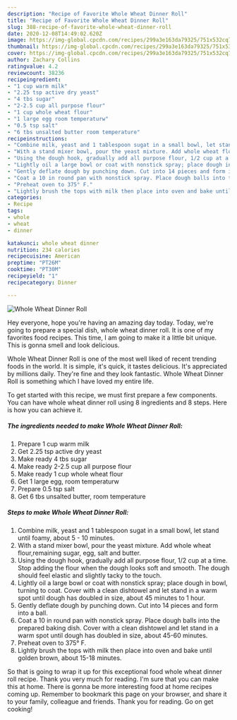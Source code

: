 ```yaml
---
description: "Recipe of Favorite Whole Wheat Dinner Roll"
title: "Recipe of Favorite Whole Wheat Dinner Roll"
slug: 388-recipe-of-favorite-whole-wheat-dinner-roll
date: 2020-12-08T14:49:02.620Z
image: https://img-global.cpcdn.com/recipes/299a3e163da79325/751x532cq70/whole-wheat-dinner-roll-recipe-main-photo.jpg
thumbnail: https://img-global.cpcdn.com/recipes/299a3e163da79325/751x532cq70/whole-wheat-dinner-roll-recipe-main-photo.jpg
cover: https://img-global.cpcdn.com/recipes/299a3e163da79325/751x532cq70/whole-wheat-dinner-roll-recipe-main-photo.jpg
author: Zachary Collins
ratingvalue: 4.2
reviewcount: 38236
recipeingredient:
- "1 cup warm milk"
- "2.25 tsp active dry yeast"
- "4 tbs sugar"
- "2-2.5 cup all purpose flour"
- "1 cup whole wheat flour"
- "1 large egg room temperaturw"
- "0.5 tsp salt"
- "6 tbs unsalted butter room temperature"
recipeinstructions:
- "Combine milk, yeast and 1 tablespoon sugat in a small bowl, let stand until foamy, about 5 - 10 minutes."
- "With a stand mixer bowl, pour the yeast mixture. Add whole wheat flour,remaining sugar, egg, salt and butter."
- "Using the dough hook, gradually add all purpose flour, 1/2 cup at a time. Stop adding the flour when the dough looks soft and smooth. The dough should feel elastic and slightly tacky to the touch."
- "Lightly oil a large bowl or coat with nonstick spray; place dough in bowl, turning to coat. Cover with a clean dishtowel and let stand in a warm spot until dough has doubled in size, about 45 minutes to 1 hour."
- "Gently deflate dough by punching down. Cut into 14 pieces and form into a ball."
- "Coat a 10 in round pan with nonstick spray. Place dough balls into the prepared baking dish. Cover with a clean dishtowel and let stand in a warm spot until dough has doubled in size, about 45-60 minutes."
- "Preheat oven to 375° F."
- "Lightly brush the tops with milk then place into oven and bake until golden brown, about 15-18 minutes."
categories:
- Recipe
tags:
- whole
- wheat
- dinner

katakunci: whole wheat dinner 
nutrition: 234 calories
recipecuisine: American
preptime: "PT26M"
cooktime: "PT30M"
recipeyield: "1"
recipecategory: Dinner

---
```



![Whole Wheat Dinner Roll](https://img-global.cpcdn.com/recipes/299a3e163da79325/751x532cq70/whole-wheat-dinner-roll-recipe-main-photo.jpg)

Hey everyone, hope you're having an amazing day today. Today, we're going to prepare a special dish, whole wheat dinner roll. It is one of my favorites food recipes. This time, I am going to make it a little bit unique. This is gonna smell and look delicious.



Whole Wheat Dinner Roll is one of the most well liked of recent trending foods in the world. It is simple, it's quick, it tastes delicious. It's appreciated by millions daily. They're fine and they look fantastic. Whole Wheat Dinner Roll is something which I have loved my entire life.


To get started with this recipe, we must first prepare a few components. You can have whole wheat dinner roll using 8 ingredients and 8 steps. Here is how you can achieve it.

<!--inarticleads1-->

##### The ingredients needed to make Whole Wheat Dinner Roll:

1. Prepare 1 cup warm milk
1. Get 2.25 tsp active dry yeast
1. Make ready 4 tbs sugar
1. Make ready 2-2.5 cup all purpose flour
1. Make ready 1 cup whole wheat flour
1. Get 1 large egg, room temperaturw
1. Prepare 0.5 tsp salt
1. Get 6 tbs unsalted butter, room temperature




<!--inarticleads2-->

##### Steps to make Whole Wheat Dinner Roll:

1. Combine milk, yeast and 1 tablespoon sugat in a small bowl, let stand until foamy, about 5 - 10 minutes.
1. With a stand mixer bowl, pour the yeast mixture. Add whole wheat flour,remaining sugar, egg, salt and butter.
1. Using the dough hook, gradually add all purpose flour, 1/2 cup at a time. Stop adding the flour when the dough looks soft and smooth. The dough should feel elastic and slightly tacky to the touch.
1. Lightly oil a large bowl or coat with nonstick spray; place dough in bowl, turning to coat. Cover with a clean dishtowel and let stand in a warm spot until dough has doubled in size, about 45 minutes to 1 hour.
1. Gently deflate dough by punching down. Cut into 14 pieces and form into a ball.
1. Coat a 10 in round pan with nonstick spray. Place dough balls into the prepared baking dish. Cover with a clean dishtowel and let stand in a warm spot until dough has doubled in size, about 45-60 minutes.
1. Preheat oven to 375° F.
1. Lightly brush the tops with milk then place into oven and bake until golden brown, about 15-18 minutes.




So that is going to wrap it up for this exceptional food whole wheat dinner roll recipe. Thank you very much for reading. I'm sure that you can make this at home. There is gonna be more interesting food at home recipes coming up. Remember to bookmark this page on your browser, and share it to your family, colleague and friends. Thank you for reading. Go on get cooking!
